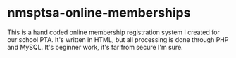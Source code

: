 # nmsptsa-online-memberships
This is a hand coded online membership registration system I created for our school PTA. It's written in HTML, but all processing is done through PHP and MySQL. It's beginner work, it's far from secure I'm sure.
